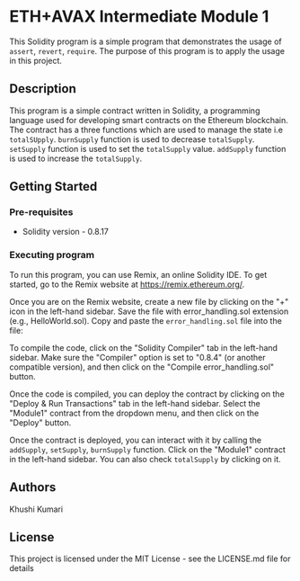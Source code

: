 # ETH+AVAX Intermediate Module 1

This Solidity program is a simple program that demonstrates the usage of `assert`, `revert`, `require`. The purpose of this program is to apply the usage in this project.

## Description

This program is a simple contract written in Solidity, a programming language used for developing smart contracts on the Ethereum blockchain. The contract has a three functions which are used to manage the state i.e `totalSUpply`. `burnSupply` function is used to decrease `totalSupply`. `setSupply` function is used to set the `totalSupply` value. `addSupply` function is used to increase the `totalSupply`.

## Getting Started
### Pre-requisites
- Solidity version - 0.8.17

### Executing program

To run this program, you can use Remix, an online Solidity IDE. To get started, go to the Remix website at https://remix.ethereum.org/.

Once you are on the Remix website, create a new file by clicking on the "+" icon in the left-hand sidebar. Save the file with error_handling.sol extension (e.g., HelloWorld.sol). Copy and paste the `error_handling.sol` file into the file:


To compile the code, click on the "Solidity Compiler" tab in the left-hand sidebar. Make sure the "Compiler" option is set to "0.8.4" (or another compatible version), and then click on the "Compile error_handling.sol" button.

Once the code is compiled, you can deploy the contract by clicking on the "Deploy & Run Transactions" tab in the left-hand sidebar. Select the "Module1" contract from the dropdown menu, and then click on the "Deploy" button.

Once the contract is deployed, you can interact with it by calling the `addSupply`, `setSupply`, `burnSupply` function. Click on the "Module1" contract in the left-hand sidebar. You can also check `totalSupply` by clicking on it.

## Authors

Khushi Kumari


## License

This project is licensed under the MIT License - see the LICENSE.md file for details
